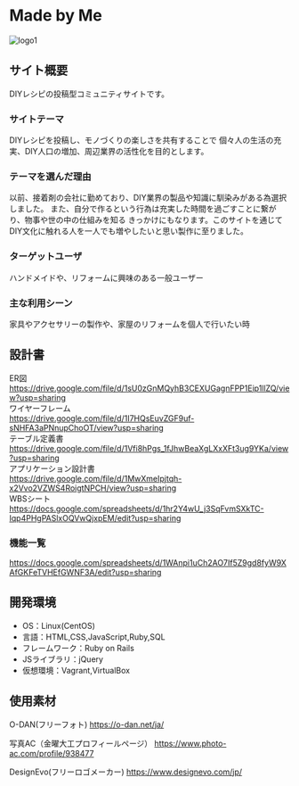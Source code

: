 # Made by Me
![logo1](https://user-images.githubusercontent.com/68390854/97403037-07d18780-1937-11eb-9c4d-aa9b54e02aa1.png)

## サイト概要
DIYレシピの投稿型コミュニティサイトです。

### サイトテーマ
DIYレシピを投稿し、モノづくりの楽しさを共有することで
個々人の生活の充実、DIY人口の増加、周辺業界の活性化を目的とします。

### テーマを選んだ理由
以前、接着剤の会社に勤めており、DIY業界の製品や知識に馴染みがある為選択しました。
また、自分で作るという行為は充実した時間を過ごすことに繋がり、物事や世の中の仕組みを知る
きっかけにもなります。このサイトを通じてDIY文化に触れる人を一人でも増やしたいと思い製作に至りました。


### ターゲットユーザ
ハンドメイドや、リフォームに興味のある一般ユーザー

### 主な利用シーン
家具やアクセサリーの製作や、家屋のリフォームを個人で行いたい時

## 設計書
ER図<br>
https://drive.google.com/file/d/1sU0zGnMQyhB3CEXUGagnFPP1Eip1llZQ/view?usp=sharing<br>
ワイヤーフレーム<br>
https://drive.google.com/file/d/1I7HQsEuvZGF9uf-sNHFA3aPNnupChoOT/view?usp=sharing<br>
テーブル定義書<br>
https://drive.google.com/file/d/1Vfi8hPgs_1fJhwBeaXgLXxXFt3ug9YKa/view?usp=sharing<br>
アプリケーション設計書<br>
https://drive.google.com/file/d/1MwXmeIpjtqh-x2Vvo2VZWS4RoigtNPCH/view?usp=sharing<br>
WBSシート<br>
https://docs.google.com/spreadsheets/d/1hr2Y4wU_j3SqFvmSXkTC-Iqp4PHgPASlxOQVwQjxpEM/edit?usp=sharing<br>

### 機能一覧
https://docs.google.com/spreadsheets/d/1WAnpi1uCh2AO7If5Z9gd8fyW9XAfGKFeTVHEfGWNF3A/edit?usp=sharing

## 開発環境
- OS：Linux(CentOS)
- 言語：HTML,CSS,JavaScript,Ruby,SQL
- フレームワーク：Ruby on Rails
- JSライブラリ：jQuery
- 仮想環境：Vagrant,VirtualBox

## 使用素材
O-DAN(フリーフォト)
https://o-dan.net/ja/

写真AC（金曜大工プロフィールページ）
https://www.photo-ac.com/profile/938477

DesignEvo(フリーロゴメーカー)
https://www.designevo.com/jp/